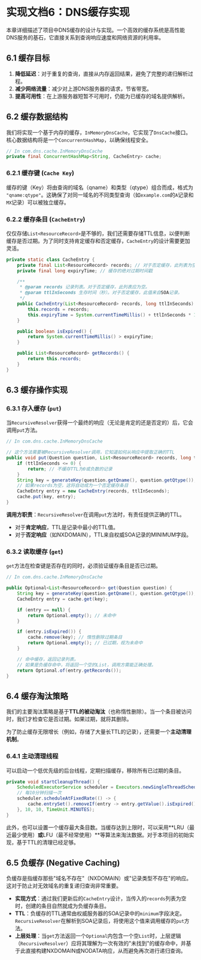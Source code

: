 # 实现文档6：DNS缓存实现

本章详细描述了项目中DNS缓存的设计与实现。一个高效的缓存系统是高性能DNS服务的基石，它直接关系到查询响应速度和网络资源的利用率。

## 6.1 缓存目标

1.  **降低延迟**：对于重复的查询，直接从内存返回结果，避免了完整的递归解析过程。
2.  **减少网络流量**：减少对上游DNS服务器的请求，节省带宽。
3.  **提高可用性**：在上游服务器短暂不可用时，仍能为已缓存的域名提供解析。

## 6.2 缓存数据结构

我们将实现一个基于内存的缓存，`InMemoryDnsCache`，它实现了`DnsCache`接口。核心数据结构将是一个`ConcurrentHashMap`，以确保线程安全。

```java
// In com.dns.cache.InMemoryDnsCache
private final ConcurrentHashMap<String, CacheEntry> cache;
```

### 6.2.1 缓存键 (`Cache Key`)
缓存的键（Key）将由查询的域名（qname）和类型（qtype）组合而成，格式为 `"qname:qtype"`。这确保了对同一域名的不同类型查询（如`example.com`的`A`记录和`MX`记录）可以被独立缓存。

### 6.2.2 缓存条目 (`CacheEntry`)
仅仅存储`List<ResourceRecord>`是不够的，我们还需要存储TTL信息，以便判断缓存是否过期。为了同时支持肯定缓存和否定缓存，`CacheEntry`的设计需要更加灵活。

```java
private static class CacheEntry {
    private final List<ResourceRecord> records; // 对于否定缓存，此列表为空
    private final long expiryTime; // 缓存的绝对过期时间戳

    /**
     * @param records 记录列表。对于否定缓存，此列表应为空。
     * @param ttlInSeconds 生存时间（秒）。对于否定缓存，此值来自SOA记录。
     */
    public CacheEntry(List<ResourceRecord> records, long ttlInSeconds) {
        this.records = records;
        this.expiryTime = System.currentTimeMillis() + ttlInSeconds * 1000;
    }

    public boolean isExpired() {
        return System.currentTimeMillis() > expiryTime;
    }

    public List<ResourceRecord> getRecords() {
        return this.records;
    }
}
```

## 6.3 缓存操作实现

### 6.3.1 存入缓存 (`put`)
当`RecursiveResolver`获得一个最终的响应（无论是肯定的还是否定的）后，它会调用`put`方法。

```java
// In com.dns.cache.InMemoryDnsCache

// 这个方法需要被RecursiveResolver调用，它知道如何从响应中提取正确的TTL
public void put(Question question, List<ResourceRecord> records, long ttlInSeconds) {
    if (ttlInSeconds <= 0) {
        return; // 不缓存TTL为0或负数的记录
    }
    String key = generateKey(question.getQname(), question.getQtype());
    // 如果records为空，这将自动成为一个否定缓存条目
    CacheEntry entry = new CacheEntry(records, ttlInSeconds);
    cache.put(key, entry);
}
```
**调用方职责**：`RecursiveResolver`在调用`put`方法时，有责任提供正确的TTL。
- 对于**肯定响应**，TTL是记录中最小的TTL值。
- 对于**否定响应**（如NXDOMAIN），TTL来自权威SOA记录的MINIMUM字段。

### 6.3.2 读取缓存 (`get`)
`get`方法在检查键是否存在的同时，必须验证缓存条目是否已过期。

```java
// In com.dns.cache.InMemoryDnsCache

public Optional<List<ResourceRecord>> get(Question question) {
    String key = generateKey(question.getQname(), question.getQtype());
    CacheEntry entry = cache.get(key);

    if (entry == null) {
        return Optional.empty(); // 未命中
    }

    if (entry.isExpired()) {
        cache.remove(key); // 惰性删除过期条目
        return Optional.empty(); // 已过期，视为未命中
    }

    // 命中缓存，返回记录列表。
    // 如果是负缓存命中，将返回一个空的List，调用方需能正确处理。
    return Optional.of(entry.getRecords());
}
```

## 6.4 缓存淘汰策略

我们的主要淘汰策略是基于**TTL的被动淘汰**（也称惰性删除）。当一个条目被访问时，我们才检查它是否过期。如果过期，就将其删除。

为了防止缓存无限增长（例如，存储了大量长TTL的记录），还需要一个**主动清理机制**。

### 6.4.1 主动清理线程
可以启动一个低优先级的后台线程，定期扫描缓存，移除所有已过期的条目。

```java
private void startCleanupThread() {
    ScheduledExecutorService scheduler = Executors.newSingleThreadScheduledExecutor();
    // 每10分钟扫描一次
    scheduler.scheduleAtFixedRate(() -> {
        cache.entrySet().removeIf(entry -> entry.getValue().isExpired());
    }, 10, 10, TimeUnit.MINUTES);
}
```
此外，也可以设置一个缓存最大条目数。当缓存达到上限时，可以采用**LRU（最近最少使用）**或**LFU（最不经常使用）**等算法来淘汰数据。对于本项目的初始实现，基于TTL的清理已经足够。

## 6.5 负缓存 (Negative Caching)

负缓存是指缓存那些"域名不存在"（NXDOMAIN）或"记录类型不存在"的响应。这对于防止对无效域名的重复递归查询非常重要。

-   **实现方式**：通过我们更新后的`CacheEntry`设计，当传入的`records`列表为空时，创建的条目自然就成为负缓存条目。
-   **TTL**：负缓存的TTL通常由权威服务器的SOA记录中的`minimum`字段决定。`RecursiveResolver`在解析到SOA记录后，将使用这个值来调用缓存的`put`方法。
-   **上层处理**：当`get`方法返回一个`Optional`内包含一个空`List`时，上层逻辑（`RecursiveResolver`）应将其理解为一次有效的"未找到"的缓存命中，并基于此直接构建NXDOMAIN或NODATA响应，从而避免再次进行递归查询。 